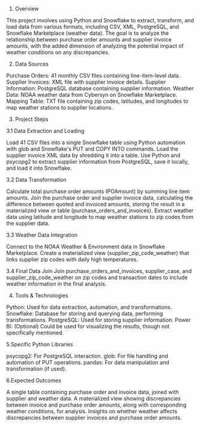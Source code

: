 1. Overview
   
This project involves using Python and Snowflake to extract, transform, and load data from various formats, including CSV, XML, PostgreSQL, and Snowflake Marketplace (weather data). The goal is to analyze the relationship between purchase order amounts and supplier invoice amounts, with the added dimension of analyzing the potential impact of weather conditions on any discrepancies.

2. Data Sources

Purchase Orders: 41 monthly CSV files containing line-item-level data.
Supplier Invoices: XML file with supplier invoice details.
Supplier Information: PostgreSQL database containing supplier information.
Weather Data: NOAA weather data from Cybersyn on Snowflake Marketplace.
Mapping Table: TXT file containing zip codes, latitudes, and longitudes to map weather stations to supplier locations.

3. Project Steps

3.1 Data Extraction and Loading

Load 41 CSV files into a single Snowflake table using Python automation with glob and Snowflake's PUT and COPY INTO commands.
Load the supplier invoice XML data by shredding it into a table.
Use Python and psycopg2 to extract supplier information from PostgreSQL, save it locally, and load it into Snowflake.

3.2 Data Transformation

Calculate total purchase order amounts (POAmount) by summing line item amounts.
Join the purchase order and supplier invoice data, calculating the difference between quoted and invoiced amounts, storing the result in a materialized view or table (purchase_orders_and_invoices).
Extract weather data using latitude and longitude to map weather stations to zip codes from the supplier data.

3.3 Weather Data Integration

Connect to the NOAA Weather & Environment data in Snowflake Marketplace.
Create a materialized view (supplier_zip_code_weather) that links supplier zip codes with daily high temperatures.

3.4 Final Data Join
Join purchase_orders_and_invoices, supplier_case, and supplier_zip_code_weather on zip codes and transaction dates to include weather information in the final analysis.

4. Tools & Technologies
   
Python: Used for data extraction, automation, and transformations.
Snowflake: Database for storing and querying data, performing transformations.
PostgreSQL: Used for storing supplier information.
Power BI: (Optional) Could be used for visualizing the results, though not specifically mentioned.

5.Specific Python Libraries

psycopg2: For PostgreSQL interaction.
glob: For file handling and automation of PUT operations.
pandas: For data manipulation and transformation (if used).

6.Expected Outcomes

A single table containing purchase order and invoice data, joined with supplier and weather data.
A materialized view showing discrepancies between invoice and purchase order amounts, along with corresponding weather conditions, for analysis.
Insights on whether weather affects discrepancies between supplier invoices and purchase order amounts.
